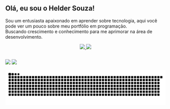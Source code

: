 ## Olá, eu sou o Helder Souza!
 
Sou um entusiasta apaixonado em aprender sobre tecnologia, aqui você pode ver um pouco sobre meu portfólio em programação.<br>
Buscando crescimento e conhecimento para me aprimorar na área de desenvolvimento.

<div align="center">
  <a href="https://github.com/Helder-Souza">
  <img height="180em" src="https://github-readme-stats.vercel.app/api?username=Helder-Souza&show_icons=true&theme=gotham&include_all_commits=true&count_private=true"/>
  <img height="180em" src="https://github-readme-stats.vercel.app/api/top-langs/?username=Helder-Souza&layout=compact&langs_count=7&theme=gotham"/>
</div>
 
 ##
 
<div> 
  <a href = "mailto:helder.souza825@gmail.com"><img src="https://img.shields.io/badge/-Gmail-c71610?style=for-the-badge&logo=gmail&logoColor=white" target="_blank"></a>
  <a href="https://www.linkedin.com/in/souzahelder" target="_blank"><img src="https://img.shields.io/badge/-LinkedIn-%230077B5?style=for-the-badge&logo=linkedin&logoColor=white" target="_blank"></a> 

  ![Snake animation](https://github.com/Helder-Souza/Helder-Souza/blob/output/github-contribution-grid-snake.svg)
 
</div>

<!--
**Helder-Souza/Helder-Souza** is a ✨ _special_ ✨ repository because its `README.md` (this file) appears on your GitHub profile.

Here are some ideas to get you started:

- 🔭 I’m currently working on ...
- 🌱 I’m currently learning ...
- 👯 I’m looking to collaborate on ...
- 🤔 I’m looking for help with ...
- 💬 Ask me about ...
- 📫 How to reach me: ...
- 😄 Pronouns: ...
- ⚡ Fun fact: ...
-->
